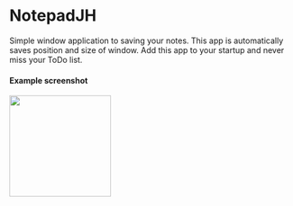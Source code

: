 # NotepadJH

Simple window application to saving your notes. 
This app is automatically saves position and size of window.
Add this app to your startup and never miss your ToDo list.

<h4>Example screenshot</h4>
<img width='180' src='https://user-images.githubusercontent.com/71323057/113473287-0e75a500-9469-11eb-9bdb-5d61102e1c55.png'>
